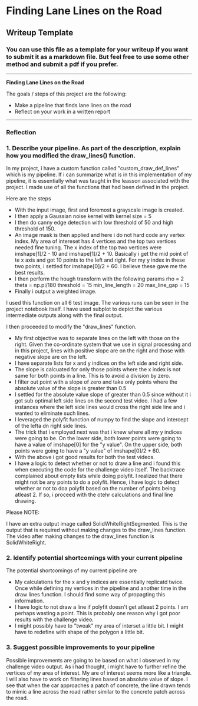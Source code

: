 # **Finding Lane Lines on the Road** 

## Writeup Template

### You can use this file as a template for your writeup if you want to submit it as a markdown file. But feel free to use some other method and submit a pdf if you prefer.

---

**Finding Lane Lines on the Road**

The goals / steps of this project are the following:
* Make a pipeline that finds lane lines on the road
* Reflect on your work in a written report


---

### Reflection

### 1. Describe your pipeline. As part of the description, explain how you modified the draw_lines() function.

In my project, i have a custom function called "custom_draw_def_lines" which is my pipeline.
If i can summarize what is in this implementation of my pipeline, it is essentially what was taught in the leasson associated with the project. I made use of all the functions that had been defined in the project.

Here are the steps

- With the input image, first and foremost a grayscale image is created.
- I then apply a Gaussian noise kernel with kernel size = 5
- I then do canny edge detection with low threshold of 50 and high threshold of 150.
- An image mask is then applied and here i do not hard code any vertex index. My area of intereset has 4 vertices and the top two vertices needed fine tuning. The x index of the top two vertices were imshape[1]/2 - 10 and imshape[1]/2 + 10. Basically i get the mid point of te x axis and got 10 points to the left and right. For my y index in these two points, i settled for imshape[0]/2 + 60. I believe these gave me the best results.
- I then perform the hough transform with the following params
    rho = 2
    theta = np.pi/180
    threshold = 15
    min_line_length = 20
    max_line_gap = 15
- Finally i output a weighted image.

I used this function on all 6 test image. The various runs can be seen in the project notebook itself. I  have used subplot to depict the various intermediate outputs along with the final output.

I then proceeded to modify the "draw_lines" function.

- My first objective was to separate lines on the left with those on the right. Given the co-ordinate system that we use in signal processing and in this project, lines with positive slope are on the right and those with negative slope are on the left.
- I have separate lists for x and y indices on the left side and right side.
- The slope is calcuated for only those points where the x index is not same for both points in a line. This is to avoid a division by zero. 
- I filter out point with a slope of zero and take only points where the absolute value of the slope is greater than 0.5
- I settled for the absolute value slope of greater than 0.5 since without it i got sub optimal left side lines on the second test video. I had a few instances where the left side lines would cross the right side line and i wanted to eliminate such lines.
- I leveraged the polyfit function of numpy to find the slope and intercept of the lefta dn right side lines.
- The trick that i employed next was that i knew where all my y indices were going to be. On the lower side, both lower points were going to have a value of imshape[0] for the "y value". On the upper side, both points were going to have a "y value" of imshape[0]/2 + 60.
- With the above i got good results for both the test videos.
- I have a logic to detect whether or not to draw a line and i found this when executing the code for the challenge video itself. The backtrace complained about empty lists while doing polyfit. I realized that there might not be any points to do a polyfit. Hence, i have logic to detect whether or not to doa  polyfit based on the number of points being atleast 2. If so, i proceed with the otehr calculations and final line drawing.


Please NOTE:

I have an extra output image called SolidWhiteRightSegmented. This is the output that is required without making changes to the draw_lines function. The video after making changes to the draw_lines function is SolidWhiteRight.

### 2. Identify potential shortcomings with your current pipeline


The potential shortcomings of my current pipeline are

- My calculations for the x and y indices are essentially replicatd twice. Once while defining my vertices in the pipeline and another time in the draw lines function. I should find some way of propagting this information.
- I have logic to not draw a line if polyfit doesn't get atleast 2 points. I am perhaps wasting a point. This is probably one reason why i got poor results with the challenge video.
- I might possibly have to "tweak" my area of interset a little bit. I might have to redefine with shape of the polygon a little bit.

### 3. Suggest possible improvements to your pipeline

Possible improvements are going to be based on what i observed in my challenge video output.
As i had thought, i might have to further refine the vertices of my area of interest. My are of interest seems more like a triangle.
I will also have to work on filtering lines based on absolute value of slope. I see that when the car approaches a patch of concrete, the line drawn tends to mimic a line across the road rather similar to the concrete patch across the road.

